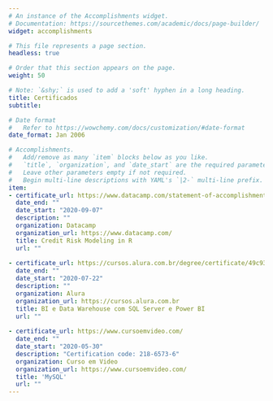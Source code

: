 ```yaml
---
# An instance of the Accomplishments widget.
# Documentation: https://sourcethemes.com/academic/docs/page-builder/
widget: accomplishments

# This file represents a page section.
headless: true

# Order that this section appears on the page.
weight: 50

# Note: `&shy;` is used to add a 'soft' hyphen in a long heading.
title: Certificados
subtitle:

# Date format
#   Refer to https://wowchemy.com/docs/customization/#date-format
date_format: Jan 2006

# Accomplishments.
#   Add/remove as many `item` blocks below as you like.
#   `title`, `organization`, and `date_start` are the required parameters.
#   Leave other parameters empty if not required.
#   Begin multi-line descriptions with YAML's `|2-` multi-line prefix.
item:
- certificate_url: https://www.datacamp.com/statement-of-accomplishment/course/082e4e26d8022087f1f49f32a0baa6a797d12798
  date_end: ""
  date_start: "2020-09-07"
  description: ""
  organization: Datacamp
  organization_url: https://www.datacamp.com/
  title: Credit Risk Modeling in R
  url: ""
  
- certificate_url: https://cursos.alura.com.br/degree/certificate/49c93f9c-d45d-4b2e-b2ec-52ab90cd6edb
  date_end: ""
  date_start: "2020-07-22"
  description: ""
  organization: Alura
  organization_url: https://cursos.alura.com.br
  title: BI e Data Warehouse com SQL Server e Power BI
  url: ""
  
- certificate_url: https://www.cursoemvideo.com/
  date_end: ""
  date_start: "2020-05-30"
  description: "Certification code: 218-6573-6"
  organization: Curso em Video
  organization_url: https://www.cursoemvideo.com/
  title: 'MySQL'
  url: ""
---
```

